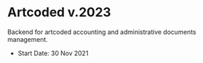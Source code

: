 # Artcoded v.2023

Backend for artcoded accounting and administrative documents management.

* Start Date: 30 Nov 2021




